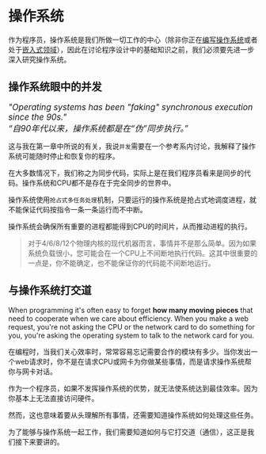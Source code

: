 # 操作系统

作为程序员，操作系统是我们所做一切工作的中心（除非你正在[编写操作系统](https://os.phil-opp.com/)或者处于[嵌入式领域](https://rust-embedded.github.io/book/)），因此在讨论程序设计中的基础知识之前，我们必须要先进一步深入研究操作系统。

## 操作系统眼中的并发

<div style="color: back;  font-style: italic; font-size: 1.2em">"Operating systems has been "faking" synchronous execution since the 90s."</div>

<div style="color: back;  font-style: italic; font-size: 1.2em">“自90年代以来，操作系统都是在“伪”同步执行。”</div>

这与我在第一章中所说的有关，我说`并发`需要在一个参考系内讨论，我解释了操作系统可能随时停止和恢复你的程序。

在大多数情况下，我们称之为同步代码，实际上是在我们程序员看来是同步的代码。操作系统和CPU都不是存在于完全同步的世界中。

操作系统使用`抢占式多任务处理`机制，只要运行的操作系统是抢占式地调度进程，就不能保证代码按指令一条一条运行而不中断。

操作系统会确保所有重要的进程都能得到CPU的时间片，从而推动进程的执行。

> 对于4/6/8/12个物理内核的现代机器而言，事情并不是那么简单。因为如果系统负载很小，您可能会在一个CPU上不间断地执行代码。这其中很重要的一点是，你不能确定，也不能保证你的代码能不间断地运行。


## 与操作系统打交道

When programming it's often easy to forget **how many moving pieces** that need to
cooperate when we care about efficiency. When you make a web request, you're not
asking the CPU or the network card to do something for you, you're asking the
operating system to talk to the network card for you.

在编程时，当我们关心效率时，常常容易忘记需要合作的模块有多少。当你发出一个web请求时，你不是在请求CPU或网卡为你做某些事情，而是请求操作系统帮你与网卡对话。

作为一个程序员，如果不发挥操作系统的优势，就无法使系统达到最佳效率。因为你基本上无法直接访问硬件。

然而，这也意味着要从头理解所有事情，还需要知道操作系统如何处理这些任务。

为了能够与操作系统一起工作，我们需要知道如何与它打交道（通信），这正是我们接下来要讲的。